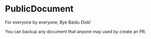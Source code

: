 # PublicDocument
For everyone by everyone, Bye Baidu Disk!

You can backup any document that anyone may used by create an PR.

